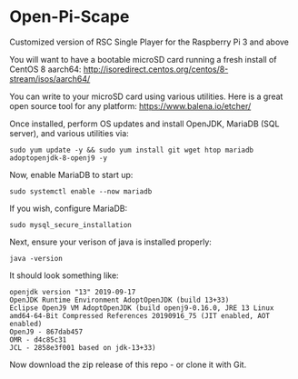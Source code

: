 # Open-Pi-Scape
Customized version of RSC Single Player for the Raspberry Pi 3 and above

You will want to have a bootable microSD card running a fresh install of CentOS 8 aarch64:
http://isoredirect.centos.org/centos/8-stream/isos/aarch64/

You can write to your microSD card using various utilities. Here is a great open source tool for any platform:
https://www.balena.io/etcher/


Once installed, perform OS updates and install OpenJDK, MariaDB (SQL server), and various utilities via:
```
sudo yum update -y && sudo yum install git wget htop mariadb adoptopenjdk-8-openj9 -y
```

Now, enable MariaDB to start up:
```
sudo systemctl enable --now mariadb
```


If you wish, configure MariaDB:
```
sudo mysql_secure_installation
```


Next, ensure your verison of java is installed properly:
```
java -version
```


It should look something like:
```
openjdk version "13" 2019-09-17
OpenJDK Runtime Environment AdoptOpenJDK (build 13+33)
Eclipse OpenJ9 VM AdoptOpenJDK (build openj9-0.16.0, JRE 13 Linux amd64-64-Bit Compressed References 20190916_75 (JIT enabled, AOT enabled)
OpenJ9 - 867dab457
OMR - d4c85c31
JCL - 2858e3f001 based on jdk-13+33)
```

Now download the zip release of this repo - or clone it with Git.